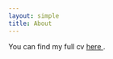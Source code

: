 ```yaml
---
layout: simple
title: About
---
```


You can find my full cv <a href="assets/cv_juan_imbet.pdf"> here </a>. 






